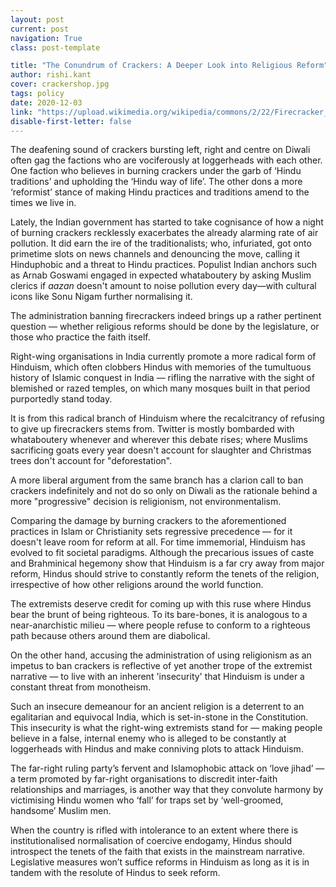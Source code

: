 ```yaml
---
layout: post
current: post
navigation: True
class: post-template

title: "The Conundrum of Crackers: A Deeper Look into Religious Reform"
author: rishi.kant
cover: crackershop.jpg
tags: policy
date: 2020-12-03
link: "https://upload.wikimedia.org/wikipedia/commons/2/22/Firecracker_shop_on_Diwali.jpg"
disable-first-letter: false
---
```

<p>The deafening sound of crackers bursting left, right and centre on Diwali<em > </em>often gag the factions who are vociferously at loggerheads with each other. One faction who believes in burning crackers under the garb of ‘Hindu traditions’ and upholding the ‘Hindu way of life’. The other dons a more ‘reformist’ stance of making Hindu practices and traditions amend to the times we live in.</p><p>Lately, the Indian government has started to take cognisance of how a night of burning crackers recklessly exacerbates the already alarming rate of air pollution. It did earn the ire of the traditionalists; who, infuriated, got onto primetime slots on news channels and denouncing the move, calling it Hinduphobic and a threat to Hindu practices. Populist Indian anchors such as Arnab Goswami engaged in expected whataboutery by asking Muslim clerics if <em >aazan</em> doesn't amount to noise pollution every day—with cultural icons like Sonu Nigam further normalising it.</p><p>The administration banning firecrackers indeed brings up a rather pertinent question — whether religious reforms should be done by the legislature, or those who practice the faith itself.&nbsp;</p><p>Right-wing organisations in India currently promote a more radical form of Hinduism, which often clobbers Hindus with memories of the tumultuous history of Islamic conquest in India — rifling the narrative with the sight of blemished or razed temples, on which many mosques built in that period purportedly stand today.&nbsp;</p><p>It is from this radical branch of Hinduism where the recalcitrancy of refusing to give up firecrackers stems from. Twitter is mostly bombarded with whataboutery whenever and wherever this debate rises; where Muslims sacrificing goats every year doesn't account for slaughter and Christmas trees don't account for "deforestation".&nbsp;&nbsp;</p><p>A more liberal argument from the same branch has a clarion call to ban crackers indefinitely and not do so only on Diwali as the rationale behind a more "progressive" decision is religionism, not environmentalism.&nbsp;</p><p>Comparing the damage by burning crackers to the aforementioned practices in Islam or Christianity sets regressive precedence — for it doesn't leave room for reform at all. For time immemorial, Hinduism has evolved to fit societal paradigms. Although the precarious issues of caste and Brahminical hegemony show that Hinduism is a far cry away from major reform, Hindus should strive to constantly reform the tenets of the religion, irrespective of how other religions around the world function.&nbsp;</p><p>The extremists deserve credit for coming up with this ruse where Hindus bear the brunt of being righteous. To its bare-bones, it is analogous to a near-anarchistic milieu — where people refuse to conform to a righteous path because others around them are diabolical.&nbsp;</p><p>On the other hand, accusing the administration of using religionism as an impetus to ban crackers is reflective of yet another trope of the extremist narrative — to live with an inherent 'insecurity' that Hinduism is under a constant threat from monotheism.&nbsp;</p><p>Such an insecure demeanour for an ancient religion is a deterrent to an egalitarian and equivocal India, which is set-in-stone in the Constitution. This insecurity is what the right-wing extremists stand for — making people believe in a false, internal enemy who is alleged to be constantly at loggerheads with Hindus and make conniving plots to attack Hinduism.</p><p>The far-right ruling party’s fervent and Islamophobic attack on ‘love jihad’ — a term promoted by far-right organisations to discredit inter-faith relationships and marriages, is another way that they convolute harmony by victimising Hindu women who ‘fall’ for traps set by ‘well-groomed, handsome’ Muslim men.</p><p>When the country is rifled with intolerance to an extent where there is institutionalised normalisation of coercive endogamy, Hindus should introspect the tenets of the faith that exists in the mainstream narrative. Legislative measures won’t suffice reforms in Hinduism as long as it is in tandem with the resolute of Hindus to seek reform. </p>